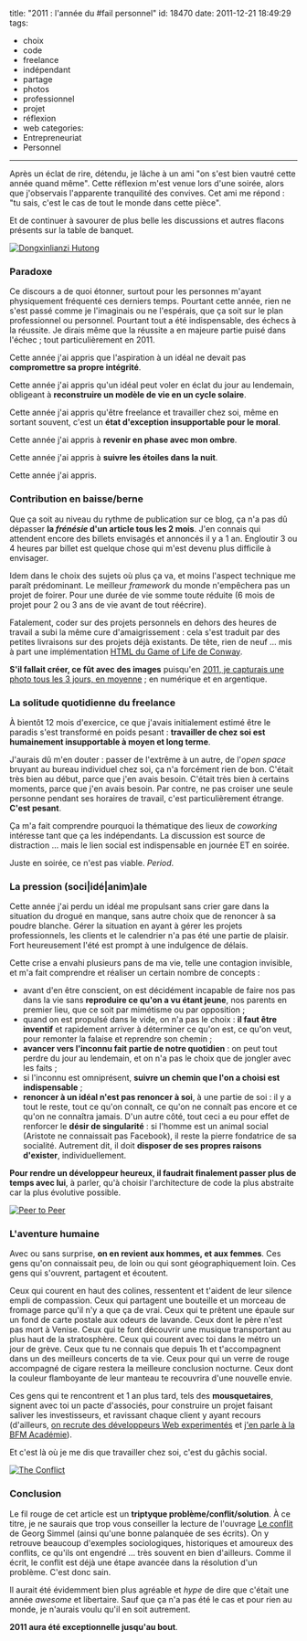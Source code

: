 title: "2011 : l'année du #fail personnel"
id: 18470
date: 2011-12-21 18:49:29
tags: 
- choix
- code
- freelance
- indépendant
- partage
- photos
- professionnel
- projet
- réflexion
- web
categories: 
- Entrepreneuriat
- Personnel
---

Après un éclat de rire, détendu, je lâche à un ami "on s'est bien vautré cette année quand même". Cette réflexion m'est venue lors d'une soirée, alors que j'observais l'apparente tranquilité des convives. Cet ami me répond : "tu sais, c'est le cas de tout le monde dans cette pièce".

Et de continuer à savourer de plus belle les discussions et autres flacons présents sur la table de banquet.

[![Dongxinlianzi Hutong](http://farm7.staticflickr.com/6154/6186924596_1b82668227.jpg)](http://www.flickr.com/photos/the-jedi/6186924596/ "Dongxinlianzi Hutong by Oncle Tom, on Flickr")

<!--more-->

### Paradoxe

Ce discours a de quoi étonner, surtout pour les personnes m'ayant physiquement fréquenté ces derniers temps. Pourtant cette année, rien ne s'est passé comme je l'imaginais ou ne l'espérais, que ça soit sur le plan professionnel ou personnel. Pourtant tout a été indispensable, des échecs à la réussite. Je dirais même que la réussite a en majeure partie puisé dans l'échec ; tout particulièrement en 2011.

Cette année j'ai appris que l'aspiration à un idéal ne devait pas **compromettre sa propre intégrité**.

Cette année j'ai appris qu'un idéal peut voler en éclat du jour au lendemain, obligeant à **reconstruire un modèle de vie en un cycle solaire**.

Cette année j'ai appris qu'être freelance et travailler chez soi, même en sortant souvent, c'est un **état d'exception insupportable pour le moral**.

Cette année j'ai appris à **revenir en phase avec mon ombre**.

Cette année j'ai appris à **suivre les étoiles dans la nuit**.

Cette année j'ai appris.

### Contribution en baisse/berne

Que ça soit au niveau du rythme de publication sur ce blog, ça n'a pas dû dépasser **la _frénésie_ d'un article tous les 2 mois**. J'en connais qui attendent encore des billets envisagés et annoncés il y a 1 an. Engloutir 3 ou 4 heures par billet est quelque chose qui m'est devenu plus difficile à envisager.

Idem dans le choix des sujets où plus ça va, et moins l'aspect technique me paraît prédominant. Le meilleur _framework_ du monde n'empêchera pas un projet de foirer. Pour une durée de vie somme toute réduite (6 mois de projet pour 2 ou 3 ans de vie avant de tout réécrire).

Fatalement, coder sur des projets personnels en dehors des heures de travail a subi la même cure d'amaigrissement : cela s'est traduit par des petites livraisons sur des projets déjà existants. De tête, rien de neuf … mis à part une implémentation [HTML du Game of Life de Conway](http://oncletom.github.com/html-game-of-life/).

**S'il fallait créer, ce fût avec des images** puisqu'en [2011, je capturais une photo tous les 3 jours, en moyenne](http://www.flickr.com/photos/the-jedi/archives/date-taken/2011/calendar/) ; en numérique et en argentique.

### La solitude quotidienne du freelance

À bientôt 12 mois d'exercice, ce que j'avais initialement estimé être le paradis s'est transformé en poids pesant : **travailler de chez soi est humainement insupportable à moyen et long terme**.

J'aurais dû m'en douter : passer de l'extrême à un autre, de l'_open space_ bruyant au bureau individuel chez soi, ça n'a forcément rien de bon. C'était très bien au début, parce que j'en avais besoin. C'était très bien à certains moments, parce que j'en avais besoin.
Par contre, ne pas croiser une seule personne pendant ses horaires de travail, c'est particulièrement étrange.
**C'est pesant**.

Ça m'a fait comprendre pourquoi la thématique des lieux de _coworking_ intéresse tant que ça les indépendants. La discussion est source de distraction … mais le lien social est indispensable en journée ET en soirée.

Juste en soirée, ce n'est pas viable. _Period_.

### La pression (soci|idé|anim)ale

Cette année j'ai perdu un idéal me propulsant sans crier gare dans la situation du drogué en manque, sans autre choix que de renoncer à sa poudre blanche. Gérer la situation en ayant à gérer les projets professionnels, les clients et le calendrier n'a pas été une partie de plaisir.
Fort heureusement l'été est prompt à une indulgence de délais.

Cette crise a envahi plusieurs pans de ma vie, telle une contagion invisible, et m'a fait comprendre et réaliser un certain nombre de concepts :

*   avant d'en être conscient, on est décidément incapable de faire nos pas dans la vie sans **reproduire ce qu'on a vu étant jeune**, nos parents en premier lieu, que ce soit par mimétisme ou par opposition ;
*   quand on est propulsé dans le vide, on n'a pas le choix : **il faut être inventif** et rapidement arriver à déterminer ce qu'on est, ce qu'on veut, pour remonter la falaise et reprendre son chemin ;
*   **avancer vers l'inconnu fait partie de notre quotidien** : on peut tout perdre du jour au lendemain, et on n'a pas le choix que de jongler avec les faits ;
*   si l'inconnu est omniprésent, **suivre un chemin que l'on a choisi est indispensable** ;
*   **renoncer à un idéal n'est pas renoncer à soi**, à une partie de soi : il y a tout le reste, tout ce qu'on connaît, ce qu'on ne connaît pas encore et ce qu'on ne connaîtra jamais.
D'un autre côté, tout ceci a eu pour effet de renforcer le **désir de singularité** : si l'homme est un animal social (Aristote ne connaissait pas Facebook), il reste la pierre fondatrice de sa socialité. Autrement dit, il doit **disposer de ses propres raisons d'exister**, individuellement.

**Pour rendre un développeur heureux, il faudrait finalement passer plus de temps avec lui**, à parler, qu'à choisir l'architecture de code la plus abstraite car la plus évolutive possible.

[![Peer to Peer](http://farm8.staticflickr.com/7025/6393687987_7762280d60.jpg)](http://www.flickr.com/photos/the-jedi/6393687987/ "Peer to Peer by Oncle Tom, on Flickr")

### L'aventure humaine

Avec ou sans surprise, **on en revient aux hommes, et aux femmes**. Ces gens qu'on connaissait peu, de loin ou qui sont géographiquement loin. Ces gens qui s'ouvrent, partagent et écoutent.

Ceux qui courent en haut des colines, ressentent et t'aident de leur silence empli de compassion. Ceux qui partagent une bouteille et un morceau de fromage parce qu'il n'y a que ça de vrai. Ceux qui te prêtent une épaule sur un fond de carte postale aux odeurs de lavande. Ceux dont le père n'est pas mort à Venise. Ceux qui te font découvrir une musique transportant au plus haut de la stratosphère. Ceux qui courent avec toi dans le métro un jour de grève. Ceux que tu ne connais que depuis 1h et t'accompagnent dans un des meilleurs concerts de ta vie. Ceux pour qui un verre de rouge accompagné de cigare restera la meilleure conclusion nocturne. Ceux dont la couleur flamboyante de leur manteau te recouvrira d'une nouvelle envie.

Ces gens qui te rencontrent et 1 an plus tard, tels des **mousquetaires**, signent avec toi un pacte d'associés, pour construire un projet faisant saliver les investisseurs, et ravissant chaque client y ayant recours (d'ailleurs, [on recrute des développeurs Web experimentés](https://github.com/Dijiwan/Jobs) et [j'en parle à la BFM Académie](http://iframe.bfmbusiness.com/BFM_Academie/candidats.php)).

Et c'est là où je me dis que travailler chez soi, c'est du gâchis social.

[![The Conflict](http://farm7.staticflickr.com/6238/6314643648_e2f57e248b.jpg)](http://www.flickr.com/photos/the-jedi/6314643648/ "The Conflict by Oncle Tom, on Flickr")

### Conclusion

Le fil rouge de cet article est un **triptyque problème/conflit/solution**. À ce titre, je ne saurais que trop vous conseiller la lecture de l'ouvrage [Le conflit](http://www.amazon.fr/Conflit-Georges-Simmel/dp/2908024837) de Georg Simmel (ainsi qu'une bonne palanquée de ses écrits). On y retrouve beaucoup d'exemples sociologiques, historiques et amoureux des conflits, ce qu'ils ont engendré … très souvent en bien d'ailleurs. Comme il écrit, le conflit est déjà une étape avancée dans la résolution d'un problème. C'est donc sain.

Il aurait été évidemment bien plus agréable et _hype_ de dire que c'était une année _awesome_ et libertaire.
Sauf que ça n'a pas été le cas et pour rien au monde, je n'aurais voulu qu'il en soit autrement.

**2011 aura été exceptionnelle jusqu'au bout**.